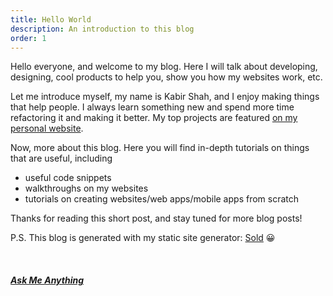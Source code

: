 ```yaml
---
title: Hello World
description: An introduction to this blog
order: 1
---
```


Hello everyone, and welcome to my blog. Here I will talk about developing, designing, cool products to help you, show you how my websites work, etc.

Let me introduce myself, my name is Kabir Shah, and I enjoy making things that help people. I always learn something new and spend more time refactoring it and making it better. My top projects are featured [on my personal website](http://kabir.ml).


Now, more about this blog. Here you will find in-depth tutorials on things that are useful, including

- useful code snippets
- walkthroughs on my websites
- tutorials on creating websites/web apps/mobile apps from scratch

Thanks for reading this short post, and stay tuned for more blog posts!


P.S. This blog is generated with my static site generator: [Sold](https://github.com/KingPixil/sold) 😀

<br/>

##### [Ask Me Anything](https://github.com/KingPixil/ama)

<div id="disqus_thread"></div>
<script src="../../comments.js"></script>
